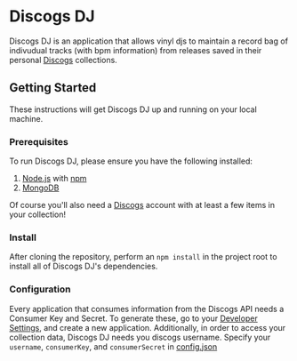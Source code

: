 # Discogs DJ
Discogs DJ is an application that allows vinyl djs to maintain a record bag of indivudual tracks (with bpm information) from releases saved in their personal [Discogs](https://www.discogs.com/) collections.

## Getting Started
These instructions will get Discogs DJ up and running on your local machine.

### Prerequisites
To run Discogs DJ, please ensure you have the following installed:
  1. [Node.js](https://nodejs.org/en/) with [npm](https://www.npmjs.com/)
  2. [MongoDB](https://www.mongodb.com/)

Of course you'll also need a [Discogs](https://www.discogs.com/) account with at least a few items in your collection!

### Install
After cloning the repository, perform an `npm install` in the project root to install all of Discogs DJ's dependencies.

### Configuration
Every application that consumes information from the Discogs API needs a Consumer Key and Secret. To generate these, go to your [Developer Settings](https://www.discogs.com/settings/developers), and create a new application. Additionally, in order to access your collection data, Discogs DJ needs you discogs username. Specify your `username`, `consumerKey`, and `consumerSecret` in [config.json](config.json)

